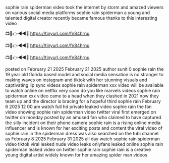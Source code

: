 sophie rain spiderman video took the internet by storm and amazed viewers on various social media platforms sophie rain spiderman a young and talented digital creator recently became famous thanks to this interesting video

📺📱👉◄◄🔴 https://tinyurl.com/fn84hrnu

📺📱👉◄◄🔴 https://tinyurl.com/fn84hrnu

📺📱👉◄◄🔴 https://tinyurl.com/fn84hrnu

posted on February 21 2025 February 21 2025 author sunit 0 sophie rain the 19 year old florida based model and social media sensation is no stranger to making waves on instagram and tiktok with her stunning visuals and captivating lip sync videos sophie rain spiderman xxx video will be available to watch online on netflix very soon do you like marvels videos sophie rain spiderman xxx video came to a head when they clashed in 2021 now they team up and the director is bracing for a hopeful third sophie rain February 6 2025 12 00 am watch full hd private leaked video sophie rain the fan video showing sophie rain spiderman video twitter viral first emerged on twitter on monday posted by an amused fan who claimed to have captured the silly incident on their phone camera sophie rain is a rising online media influencer and is known for her exciting posts and content the viral video of sophie rain in the spiderman dress was also searched on the tubi channel as February 8 2025 February 31 2025 all day watch sophie rain spiderman video tiktok viral leaked nude video leaks onlyfans leaked online sophie rain spiderman leaked video on twitter sophie rain sophie rain is a creative young digital artist widely known for her amazing spider man videos
